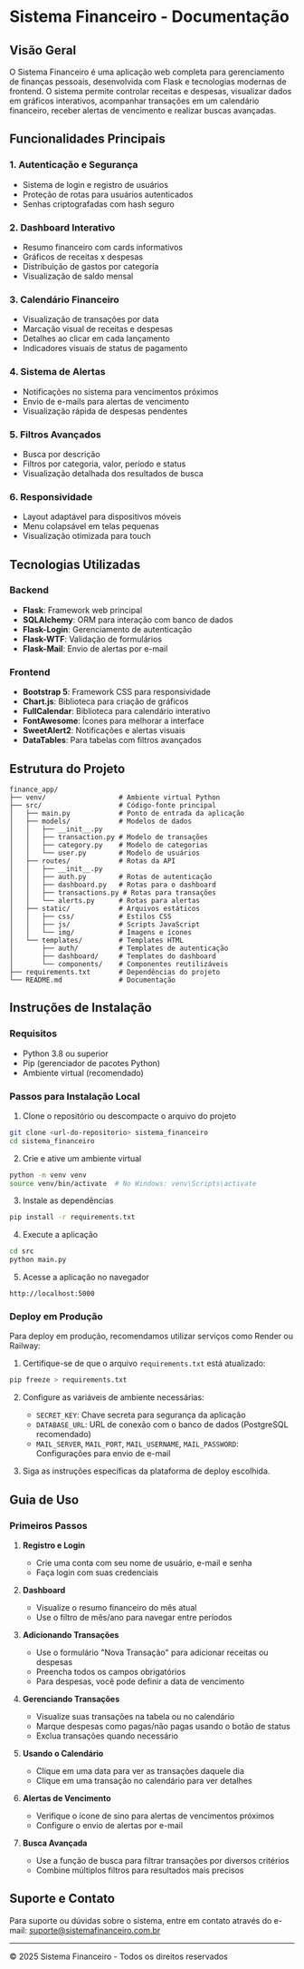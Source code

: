 # Sistema Financeiro - Documentação

## Visão Geral

O Sistema Financeiro é uma aplicação web completa para gerenciamento de finanças pessoais, desenvolvida com Flask e tecnologias modernas de frontend. O sistema permite controlar receitas e despesas, visualizar dados em gráficos interativos, acompanhar transações em um calendário financeiro, receber alertas de vencimento e realizar buscas avançadas.

## Funcionalidades Principais

### 1. Autenticação e Segurança
- Sistema de login e registro de usuários
- Proteção de rotas para usuários autenticados
- Senhas criptografadas com hash seguro

### 2. Dashboard Interativo
- Resumo financeiro com cards informativos
- Gráficos de receitas x despesas
- Distribuição de gastos por categoria
- Visualização de saldo mensal

### 3. Calendário Financeiro
- Visualização de transações por data
- Marcação visual de receitas e despesas
- Detalhes ao clicar em cada lançamento
- Indicadores visuais de status de pagamento

### 4. Sistema de Alertas
- Notificações no sistema para vencimentos próximos
- Envio de e-mails para alertas de vencimento
- Visualização rápida de despesas pendentes

### 5. Filtros Avançados
- Busca por descrição
- Filtros por categoria, valor, período e status
- Visualização detalhada dos resultados de busca

### 6. Responsividade
- Layout adaptável para dispositivos móveis
- Menu colapsável em telas pequenas
- Visualização otimizada para touch

## Tecnologias Utilizadas

### Backend
- **Flask**: Framework web principal
- **SQLAlchemy**: ORM para interação com banco de dados
- **Flask-Login**: Gerenciamento de autenticação
- **Flask-WTF**: Validação de formulários
- **Flask-Mail**: Envio de alertas por e-mail

### Frontend
- **Bootstrap 5**: Framework CSS para responsividade
- **Chart.js**: Biblioteca para criação de gráficos
- **FullCalendar**: Biblioteca para calendário interativo
- **FontAwesome**: Ícones para melhorar a interface
- **SweetAlert2**: Notificações e alertas visuais
- **DataTables**: Para tabelas com filtros avançados

## Estrutura do Projeto

```
finance_app/
├── venv/                  # Ambiente virtual Python
├── src/                   # Código-fonte principal
│   ├── main.py            # Ponto de entrada da aplicação
│   ├── models/            # Modelos de dados
│   │   ├── __init__.py
│   │   ├── transaction.py # Modelo de transações
│   │   ├── category.py    # Modelo de categorias
│   │   └── user.py        # Modelo de usuários
│   ├── routes/            # Rotas da API
│   │   ├── __init__.py
│   │   ├── auth.py        # Rotas de autenticação
│   │   ├── dashboard.py   # Rotas para o dashboard
│   │   ├── transactions.py # Rotas para transações
│   │   └── alerts.py      # Rotas para alertas
│   ├── static/            # Arquivos estáticos
│   │   ├── css/           # Estilos CSS
│   │   ├── js/            # Scripts JavaScript
│   │   └── img/           # Imagens e ícones
│   └── templates/         # Templates HTML
│       ├── auth/          # Templates de autenticação
│       ├── dashboard/     # Templates do dashboard
│       └── components/    # Componentes reutilizáveis
├── requirements.txt       # Dependências do projeto
└── README.md              # Documentação
```

## Instruções de Instalação

### Requisitos
- Python 3.8 ou superior
- Pip (gerenciador de pacotes Python)
- Ambiente virtual (recomendado)

### Passos para Instalação Local

1. Clone o repositório ou descompacte o arquivo do projeto
```bash
git clone <url-do-repositorio> sistema_financeiro
cd sistema_financeiro
```

2. Crie e ative um ambiente virtual
```bash
python -m venv venv
source venv/bin/activate  # No Windows: venv\Scripts\activate
```

3. Instale as dependências
```bash
pip install -r requirements.txt
```

4. Execute a aplicação
```bash
cd src
python main.py
```

5. Acesse a aplicação no navegador
```
http://localhost:5000
```

### Deploy em Produção

Para deploy em produção, recomendamos utilizar serviços como Render ou Railway:

1. Certifique-se de que o arquivo `requirements.txt` está atualizado:
```bash
pip freeze > requirements.txt
```

2. Configure as variáveis de ambiente necessárias:
   - `SECRET_KEY`: Chave secreta para segurança da aplicação
   - `DATABASE_URL`: URL de conexão com o banco de dados (PostgreSQL recomendado)
   - `MAIL_SERVER`, `MAIL_PORT`, `MAIL_USERNAME`, `MAIL_PASSWORD`: Configurações para envio de e-mail

3. Siga as instruções específicas da plataforma de deploy escolhida.

## Guia de Uso

### Primeiros Passos

1. **Registro e Login**
   - Crie uma conta com seu nome de usuário, e-mail e senha
   - Faça login com suas credenciais

2. **Dashboard**
   - Visualize o resumo financeiro do mês atual
   - Use o filtro de mês/ano para navegar entre períodos

3. **Adicionando Transações**
   - Use o formulário "Nova Transação" para adicionar receitas ou despesas
   - Preencha todos os campos obrigatórios
   - Para despesas, você pode definir a data de vencimento

4. **Gerenciando Transações**
   - Visualize suas transações na tabela ou no calendário
   - Marque despesas como pagas/não pagas usando o botão de status
   - Exclua transações quando necessário

5. **Usando o Calendário**
   - Clique em uma data para ver as transações daquele dia
   - Clique em uma transação no calendário para ver detalhes

6. **Alertas de Vencimento**
   - Verifique o ícone de sino para alertas de vencimentos próximos
   - Configure o envio de alertas por e-mail

7. **Busca Avançada**
   - Use a função de busca para filtrar transações por diversos critérios
   - Combine múltiplos filtros para resultados mais precisos

## Suporte e Contato

Para suporte ou dúvidas sobre o sistema, entre em contato através do e-mail: suporte@sistemafinanceiro.com.br

---

© 2025 Sistema Financeiro - Todos os direitos reservados
